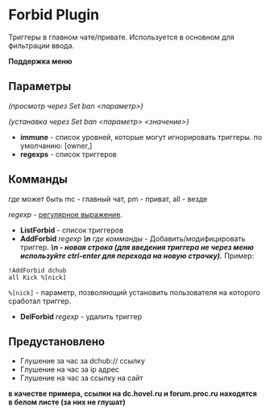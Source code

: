 # Forbid Plugin #

Триггеры в главном чате/привате. Используется в основном для фильтрации ввода.

**Поддержка меню**

## Параметры ##
_(просмотр через Set ban <параметр>)_

_(устанавка через Set ban <параметр> <значение>)_

  * **immune** - список уровней, которые могут игнорировать триггеры. по умолчанию: [owner,]
  * **regexps** - список триггеров


## Комманды ##
_где_ может быть mc - главный чат, pm - приват, all - везде

_regexp_ - [регулярное выражение](http://docs.python.org/lib/re-syntax.html).

  * **ListForbid** - список триггеров
  * **AddForbid** _regexp_ **_\n_** _где_ _комманды_ - Добавить/модифицировать триггер. **_\n - новая строка (для введения триггера не через меню используйте ctrl-enter для перехода на новую строчку)._** Пример:
```
!AddForbid dchub
all Kick %[nick]
```

`%[nick]` - параметр, позволяющий установить пользователя на которого сработал триггер.

  * **DelForbid** _regexp_ - удалить триггер

## Предустановлено ##

  * Глушение за час за dchub:// ссылку
  * Глушение на час за ip адрес
  * Глушение на час за ссылку на сайт

**в качестве примера, ссылки на dc.hovel.ru и forum.proc.ru находятся в белом листе (за них не глушат)**